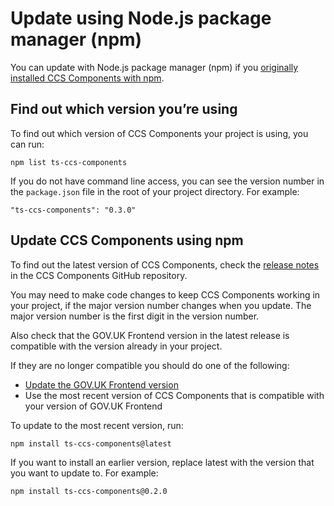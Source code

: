 # Update using Node.js package manager (npm)

You can update with Node.js package manager (npm) if you [originally installed CCS Components with npm](/docs/instillation/install-with-npm.md).

## Find out which version you’re using

To find out which version of CCS Components your project is using, you can run:

```
npm list ts-ccs-components
```

If you do not have command line access, you can see the version number in the `package.json` file in the root of your project directory. For example:

```
"ts-ccs-components": "0.3.0"
```

## Update CCS Components using npm

To find out the latest version of CCS Components, check the [release notes](https://github.com/tim-s-ccs/tim-ccs-components/releases) in the CCS Components GitHub repository.

You may need to make code changes to keep CCS Components working in your project, if the major version number changes when you update. The major version number is the first digit in the version number.

Also check that the GOV.UK Frontend version in the latest release is compatible with the version already in your project.

If they are no longer compatible you should do one of the following:
- [Update the GOV.UK Frontend version](https://frontend.design-system.service.gov.uk/updating-with-npm/#update-using-node-js-package-manager-npm)
- Use the most recent version of CCS Components that is compatible with your version of GOV.UK Frontend

To update to the most recent version, run:

```
npm install ts-ccs-components@latest
```

If you want to install an earlier version, replace latest with the version that you want to update to. For example:
```
npm install ts-ccs-components@0.2.0
```
